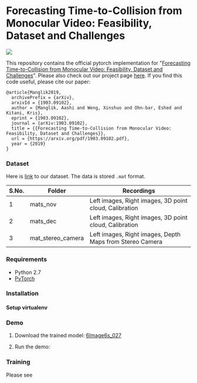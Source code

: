 # Forecasting Time-to-Collision from Monocular Video: Feasibility, Dataset and Challenges  

<img align="center" src="https://github.com/aashi7/NearCollision/blob/master/demo.gif">

This repository contains the official pytorch implementation for "[Forecasting Time-to-Collision from Monocular Video: Feasibility, Dataset and Challenges](https://arxiv.org/pdf/1903.09102.pdf)". Please also check out our project page [here](https://aashi7.github.io/NearCollision.html). If you find this code useful, please cite our paper:

```
@article{Manglik2019, 
  archivePrefix = {arXiv}, 
  arxivId = {1903.09102}, 
  author = {Manglik, Aashi and Weng, Xinshuo and Ohn-bar, Eshed and Kitani, Kris}, 
  eprint = {1903.09102}, 
  journal = {arXiv:1903.09102}, 
  title = {{Forecasting Time-to-Collision from Monocular Video: Feasibility, Dataset and Challenges}}, 
  url = {https://arxiv.org/pdf/1903.09102.pdf}, 
  year = {2019} 
}
```

### Dataset 

Here is [link](https://drive.google.com/drive/u/1/folders/1tAywlmXA3iDJtggUIP3FFh0RoBXtH1Qu
) to our dataset. The data is stored ```.mat``` format.  

|S.No. | Folder  | Recordings       |         
|-| ------------------ | -------      |  
|1|  mats_nov         | Left images, Right images, 3D point cloud, Calibration       |   
|2|  mats_dec       | Left images, Right images, 3D point cloud, Calibration     |   
|3|  mat_stereo_camera  | Left images, Right images, Depth Maps from Stereo Camera|  


### Requirements
- Python 2.7
- [PyTorch](https://pytorch.org/) 

### Installation

#### Setup virtualenv


### Demo
1. Download the trained model: [6Image6s_027](https://drive.google.com/drive/u/1/folders/1pcXLdWpLa8eXp7kv5uHuNW3MyuphSPoF)


2. Run the demo:


### Training
Please see 
